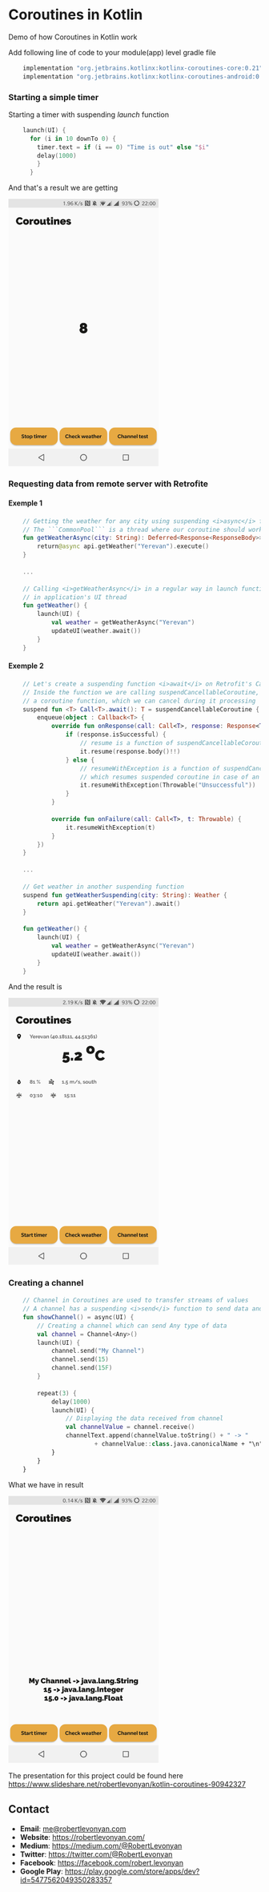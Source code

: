 # Coroutines in Kotlin
Demo of how Coroutines in Kotlin work

Add following line of code to your module(app) level gradle file

```groovy
    implementation "org.jetbrains.kotlinx:kotlinx-coroutines-core:0.21"
    implementation "org.jetbrains.kotlinx:kotlinx-coroutines-android:0.21"
```

### Starting a simple timer

Starting a timer with suspending <i>launch</i> function
```kotlin
    launch(UI) {
      for (i in 10 downTo 0) {
        timer.text = if (i == 0) "Time is out" else "$i"
        delay(1000)
        }
      }
```

And that's a result we are getting

<img src="https://github.com/robertlevonyan/kotlinCoroutinsDemo/blob/master/Images/kt_timer.jpg" width="300" />

### Requesting data from remote server with Retrofite

#### Exemple 1

```kotlin
    // Getting the weather for any city using suspending <i>async</i> function
    // The ```CommonPool``` is a thread where our coroutine should work
    fun getWeatherAsync(city: String): Deferred<Response<ResponseBody>> = async(CommonPool) {
        return@async api.getWeather("Yerevan").execute()
    }
    
    ...
    
    // Calling <i>getWeatherAsync</i> in a regular way in launch function, mentioning, that should work
    // in application's UI thread
    fun getWeather() {
        launch(UI) {
            val weather = getWeatherAsync("Yerevan")
            updateUI(weather.await())
        }
    }
```

#### Exemple 2

```kotlin
    // Let's create a suspending function <i>await</i> on Retrofit's Call future
    // Inside the function we are calling suspendCancellableCoroutine, which means we are creating
    // a coroutine function, which we can cancel during it processing
    suspend fun <T> Call<T>.await(): T = suspendCancellableCoroutine {
        enqueue(object : Callback<T> {
            override fun onResponse(call: Call<T>, response: Response<T>) {
                if (response.isSuccessful) {
                    // resume is a function of suspendCancellableCoroutine, which resumes suspended coroutine
                    it.resume(response.body()!!)
                } else {
                    // resumeWithException is a function of suspendCancellableCoroutine, 
                    // which resumes suspended coroutine in case of an error
                    it.resumeWithException(Throwable("Unsuccessful"))
                }
            }
            
            override fun onFailure(call: Call<T>, t: Throwable) {
                it.resumeWithException(t)
            }
        })
    }
    
    ...
    
    // Get weather in another suspending function
    suspend fun getWeatherSuspending(city: String): Weather {
        return api.getWeather("Yerevan").await()
    }
    
    fun getWeather() {
        launch(UI) {
            val weather = getWeatherAsync("Yerevan")
            updateUI(weather.await())
        }
    }
```

And the result is

<img src="https://github.com/robertlevonyan/kotlinCoroutinsDemo/blob/master/Images/kt_weather.jpg" width="300" />

### Creating a channel 

```kotlin
    // Channel in Coroutines are used to transfer streams of values
    // A channel has a suspending <i>send</i> function to send data and suspending <i>receive</i> function to receive it
    fun showChannel() = async(UI) {
        // Creating a channel which can send Any type of data
        val channel = Channel<Any>()
        launch(UI) {
            channel.send("My Channel")
            channel.send(15)
            channel.send(15F)
        }

        repeat(3) {
            delay(1000)
            launch(UI) {
                // Displaying the data received from channel
                val channelValue = channel.receive()
                channelText.append(channelValue.toString() + " -> "
                        + channelValue::class.java.canonicalName + "\n")
            }
        }
    }
```

What we have in result

<img src="https://github.com/robertlevonyan/kotlinCoroutinsDemo/blob/master/Images/kt_channel.jpg" width="300" />

The presentation for this project could be found here
https://www.slideshare.net/robertlevonyan/kotlin-coroutines-90942327

## Contact

- **Email**: me@robertlevonyan.com
- **Website**: https://robertlevonyan.com/
- **Medium**: https://medium.com/@RobertLevonyan
- **Twitter**: https://twitter.com/@RobertLevonyan
- **Facebook**: https://facebook.com/robert.levonyan
- **Google Play**: https://play.google.com/store/apps/dev?id=5477562049350283357
